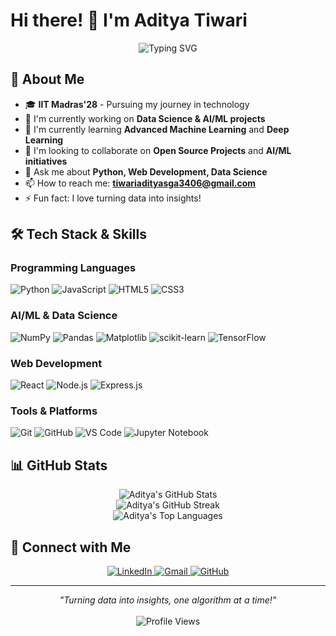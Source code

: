 # Hi there! 👋 I'm Aditya Tiwari

<div align="center">
  <img src="https://readme-typing-svg.herokuapp.com?font=Fira+Code&pause=1000&color=2E9EF7&center=true&vCenter=true&width=435&lines=IIT+Madras'28+%F0%9F%8E%93;Data+Science+Enthusiast;AI%2FML+Developer;Web+Developer;Always+Learning+New+Things" alt="Typing SVG" />
</div>

## 🚀 About Me

- 🎓 **IIT Madras'28** - Pursuing my journey in technology
- 🔭 I'm currently working on **Data Science & AI/ML projects**
- 🌱 I'm currently learning **Advanced Machine Learning** and **Deep Learning**
- 👯 I'm looking to collaborate on **Open Source Projects** and **AI/ML initiatives**
- 💬 Ask me about **Python, Web Development, Data Science**
- 📫 How to reach me: **tiwariadityasga3406@gmail.com**
- ⚡ Fun fact: I love turning data into insights!

## 🛠️ Tech Stack & Skills

### Programming Languages
![Python](https://img.shields.io/badge/python-3670A0?style=for-the-badge&logo=python&logoColor=ffdd54)
![JavaScript](https://img.shields.io/badge/javascript-%23323330.svg?style=for-the-badge&logo=javascript&logoColor=%23F7DF1E)
![HTML5](https://img.shields.io/badge/html5-%23E34F26.svg?style=for-the-badge&logo=html5&logoColor=white)
![CSS3](https://img.shields.io/badge/css3-%231572B6.svg?style=for-the-badge&logo=css3&logoColor=white)

### AI/ML & Data Science
![NumPy](https://img.shields.io/badge/numpy-%23013243.svg?style=for-the-badge&logo=numpy&logoColor=white)
![Pandas](https://img.shields.io/badge/pandas-%23150458.svg?style=for-the-badge&logo=pandas&logoColor=white)
![Matplotlib](https://img.shields.io/badge/Matplotlib-%23ffffff.svg?style=for-the-badge&logo=Matplotlib&logoColor=black)
![scikit-learn](https://img.shields.io/badge/scikit--learn-%23F7931E.svg?style=for-the-badge&logo=scikit-learn&logoColor=white)
![TensorFlow](https://img.shields.io/badge/TensorFlow-%23FF6F00.svg?style=for-the-badge&logo=TensorFlow&logoColor=white)

### Web Development
![React](https://img.shields.io/badge/react-%2320232a.svg?style=for-the-badge&logo=react&logoColor=%2361DAFB)
![Node.js](https://img.shields.io/badge/node.js-6DA55F?style=for-the-badge&logo=node.js&logoColor=white)
![Express.js](https://img.shields.io/badge/express.js-%23404d59.svg?style=for-the-badge&logo=express&logoColor=%2361DAFB)

### Tools & Platforms
![Git](https://img.shields.io/badge/git-%23F05033.svg?style=for-the-badge&logo=git&logoColor=white)
![GitHub](https://img.shields.io/badge/github-%23121011.svg?style=for-the-badge&logo=github&logoColor=white)
![VS Code](https://img.shields.io/badge/Visual%20Studio%20Code-0078d7.svg?style=for-the-badge&logo=visual-studio-code&logoColor=white)
![Jupyter Notebook](https://img.shields.io/badge/jupyter-%23FA0F00.svg?style=for-the-badge&logo=jupyter&logoColor=white)

## 📊 GitHub Stats

<div align="center">
  <img src="https://github-readme-stats.vercel.app/api?username=A-dityaTiwari&show_icons=true&theme=radical&hide_border=true&count_private=true" alt="Aditya's GitHub Stats" />
</div>

<div align="center">
  <img src="https://github-readme-streak-stats.herokuapp.com/?user=A-dityaTiwari&theme=radical&hide_border=true" alt="Aditya's GitHub Streak" />
</div>

<div align="center">
  <img src="https://github-readme-stats.vercel.app/api/top-langs/?username=A-dityaTiwari&layout=compact&theme=radical&hide_border=true" alt="Aditya's Top Languages" />
</div>

## 🤝 Connect with Me

<div align="center">
  <a href="https://www.linkedin.com/in/aditya-tiwari-ai" target="_blank">
    <img src="https://img.shields.io/badge/LinkedIn-%230077B5.svg?style=for-the-badge&logo=linkedin&logoColor=white" alt="LinkedIn" />
  </a>
  <a href="mailto:tiwariadityasga3406@gmail.com" target="_blank">
    <img src="https://img.shields.io/badge/Gmail-D14836?style=for-the-badge&logo=gmail&logoColor=white" alt="Gmail" />
  </a>
  <a href="https://github.com/A-dityaTiwari" target="_blank">
    <img src="https://img.shields.io/badge/GitHub-%23121011.svg?style=for-the-badge&logo=github&logoColor=white" alt="GitHub" />
  </a>
</div>

---

<div align="center">
  <i>"Turning data into insights, one algorithm at a time!"</i>
  <br><br>
  <img src="https://komarev.com/ghpvc/?username=A-dityaTiwari&label=Profile%20views&color=0e75b6&style=flat" alt="Profile Views" />
</div>
